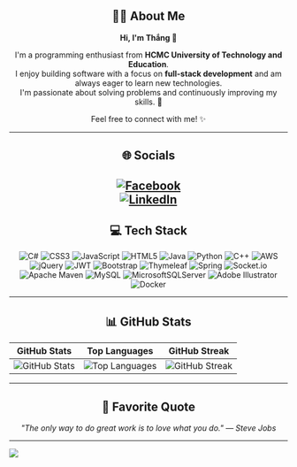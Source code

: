 <div align="center">
  
## 👨‍💻 About Me

**Hi, I'm Thắng 👋**

I'm a programming enthusiast from **HCMC University of Technology and Education**.  
I enjoy building software with a focus on **full-stack development** and am always eager to learn new technologies.  
I'm passionate about solving problems and continuously improving my skills. 🚀

Feel free to connect with me! ✨

---
## 🌐 Socials  
[![Facebook](https://img.shields.io/badge/Facebook-%231877F2.svg?logo=Facebook&logoColor=white)](https://facebook.com/pthngws)  
[![LinkedIn](https://img.shields.io/badge/LinkedIn-%230077B5.svg?logo=LinkedIn&logoColor=white)](https://linkedin.com/in/pthngws)
---

## 💻 Tech Stack  

![C#](https://img.shields.io/badge/-C%23-%23239120.svg?style=for-the-badge&logo=c-sharp&logoColor=white) 
![CSS3](https://img.shields.io/badge/-CSS3-%231572B6.svg?style=for-the-badge&logo=css3&logoColor=white) 
![JavaScript](https://img.shields.io/badge/-JavaScript-%23323330.svg?style=for-the-badge&logo=javascript&logoColor=%23F7DF1E) 
![HTML5](https://img.shields.io/badge/-HTML5-%23E34F26.svg?style=for-the-badge&logo=html5&logoColor=white) 
![Java](https://img.shields.io/badge/-Java-%23ED8B00.svg?style=for-the-badge&logo=java&logoColor=white) 
![Python](https://img.shields.io/badge/-Python-3670A0?style=for-the-badge&logo=python&logoColor=ffdd54) 
![C++](https://img.shields.io/badge/-C++-%2300599C.svg?style=for-the-badge&logo=c%2B%2B&logoColor=white) 
![AWS](https://img.shields.io/badge/-AWS-%23FF9900.svg?style=for-the-badge&logo=amazon-aws&logoColor=white) 
![jQuery](https://img.shields.io/badge/-jQuery-%230769AD.svg?style=for-the-badge&logo=jquery&logoColor=white) 
![JWT](https://img.shields.io/badge/-JWT-black?style=for-the-badge&logo=JSON%20web%20tokens) 
![Bootstrap](https://img.shields.io/badge/-Bootstrap-%23563D7C.svg?style=for-the-badge&logo=bootstrap&logoColor=white) 
![Thymeleaf](https://img.shields.io/badge/-Thymeleaf-%23005C0F.svg?style=for-the-badge&logo=Thymeleaf&logoColor=white) 
![Spring](https://img.shields.io/badge/-Spring-%236DB33F.svg?style=for-the-badge&logo=spring&logoColor=white) 
![Socket.io](https://img.shields.io/badge/-Socket.io-black?style=for-the-badge&logo=socket.io&badgeColor=010101) 
![Apache Maven](https://img.shields.io/badge/-Apache%20Maven-C71A36?style=for-the-badge&logo=Apache%20Maven&logoColor=white) 
![MySQL](https://img.shields.io/badge/-MySQL-%2300f.svg?style=for-the-badge&logo=mysql&logoColor=white) 
![MicrosoftSQLServer](https://img.shields.io/badge/-Microsoft%20SQL%20Server-CC2927?style=for-the-badge&logo=microsoft%20sql%20server&logoColor=white) 
![Adobe Illustrator](https://img.shields.io/badge/-Adobe%20Illustrator-%23FF9A00.svg?style=for-the-badge&logo=adobeillustrator&logoColor=white) 
![Docker](https://img.shields.io/badge/-Docker-%230db7ed.svg?style=for-the-badge&logo=docker&logoColor=white)


---

## 📊 GitHub Stats  

| GitHub Stats | Top Languages | GitHub Streak |
|--------------|---------------|---------------|
| ![GitHub Stats](https://github-readme-stats.vercel.app/api?username=pthngws&theme=tokyonight&hide_border=true&include_all_commits=false&count_private=false) | ![Top Languages](https://github-readme-stats.vercel.app/api/top-langs/?username=pthngws&theme=tokyonight&hide_border=true&include_all_commits=false&count_private=false&layout=compact) |  ![GitHub Streak](https://github-readme-streak-stats.herokuapp.com/?user=pthngws&theme=tokyonight&hide_border=true)  |

---

## 🌟 Favorite Quote  

_"The only way to do great work is to love what you do." — Steve Jobs_  

--- 
</div>

[![](https://visitcount.itsvg.in/api?id=pthngws&icon=0&color=0)](https://visitcount.itsvg.in)

